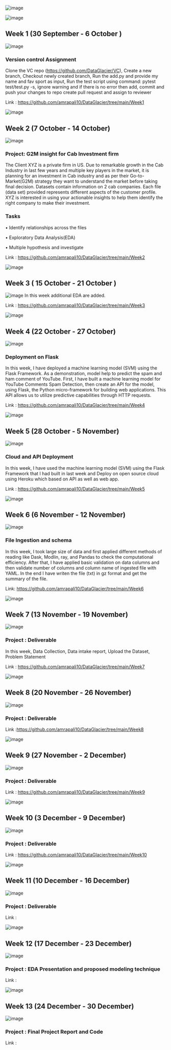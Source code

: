 ![image](https://user-images.githubusercontent.com/48585778/201945426-4a12abd6-ebf0-4844-9d08-5517fd76788b.png)

![image](https://user-images.githubusercontent.com/48585778/202190626-7019104f-70e1-4224-98b7-1faec4785d62.png)
## Week 1 (30 September - 6 October )
![image](https://user-images.githubusercontent.com/48585778/202190960-dcc833c6-ffcc-449e-9f49-22e36fb181ac.png)
### Version control Assignment
Clone the VC repo (https://github.com/DataGlacier/VC), Create a new branch, Checkout newly created branch, Run the add.py and provide my name and fav sport as input, Run the test script using command: pytest test/test.py -s, ignore warning and if there is no error then add, commit and push your changes to repo create pull request and assign to reviewer

Link : https://github.com/amrapali10/DataGlacier/tree/main/Week1

![image](https://user-images.githubusercontent.com/48585778/202190626-7019104f-70e1-4224-98b7-1faec4785d62.png)
## Week 2 (7 October - 14 October)
![image](https://user-images.githubusercontent.com/48585778/202190960-dcc833c6-ffcc-449e-9f49-22e36fb181ac.png)
### Project: G2M insight for Cab Investment firm
The Client XYZ is a private firm in US. Due to remarkable growth in the Cab Industry in last few years and multiple key players in the market, it is planning for an investment in Cab industry and as per their Go-to-Market(G2M) strategy they want to understand the market before taking final decision.
Datasets contain information on 2 cab companies. Each file (data set) provided represents different aspects of the customer profile. XYZ is interested in using your actionable insights to help them identify the right company to make their investment.

### Tasks
• Identify relationships across the files

• Exploratory Data Analysis(EDA)

• Multiple hypothesis and investigate

Link : https://github.com/amrapali10/DataGlacier/tree/main/Week2

![image](https://user-images.githubusercontent.com/48585778/202190626-7019104f-70e1-4224-98b7-1faec4785d62.png)
## Week 3 ( 15 October - 21 October )
![image](https://user-images.githubusercontent.com/48585778/202190960-dcc833c6-ffcc-449e-9f49-22e36fb181ac.png)
In this week additional EDA are added.

Link : https://github.com/amrapali10/DataGlacier/tree/main/Week3

![image](https://user-images.githubusercontent.com/48585778/202190626-7019104f-70e1-4224-98b7-1faec4785d62.png)
## Week 4 (22 October - 27 October)
![image](https://user-images.githubusercontent.com/48585778/202190960-dcc833c6-ffcc-449e-9f49-22e36fb181ac.png)
### Deployment on Flask
In this week, I have deployed a machine learning model (SVM) using the Flask Framework. As a demonstration, model help to predict the spam and ham comment of YouTube. First, I have built a machine learning model for YouTube Comments Spam Detection, then create an API for the model, using Flask, the Python micro-framework for building web applications. This API allows us to utilize predictive capabilities through HTTP requests.

Link : https://github.com/amrapali10/DataGlacier/tree/main/Week4

![image](https://user-images.githubusercontent.com/48585778/202190626-7019104f-70e1-4224-98b7-1faec4785d62.png)
## Week 5 (28 October - 5 November)
![image](https://user-images.githubusercontent.com/48585778/202190960-dcc833c6-ffcc-449e-9f49-22e36fb181ac.png)
### Cloud and API Deployment
In this week, I have used the machine learning model (SVM) using the Flask Framework that I had built in last week and Deploy on open source cloud using Heroku which based on API as well as web app.

Link : https://github.com/amrapali10/DataGlacier/tree/main/Week5

![image](https://user-images.githubusercontent.com/48585778/202190626-7019104f-70e1-4224-98b7-1faec4785d62.png)
## Week 6 (6 November - 12 November)
![image](https://user-images.githubusercontent.com/48585778/202190960-dcc833c6-ffcc-449e-9f49-22e36fb181ac.png)
### File Ingestion and schema
In this week, I took large size of data and first applied different methods of reading like Dask, Modlin, ray, and Pandas to check the computational efficiency. After that, I have applied basic validation on data columns and then validate number of columns and column name of ingested file with YAML. In the end I have writen the file (txt) in gz format and get the summary of the file.

Link: https://github.com/amrapali10/DataGlacier/tree/main/Week6

![image](https://user-images.githubusercontent.com/48585778/202190626-7019104f-70e1-4224-98b7-1faec4785d62.png)
## Week 7 (13 November - 19 November)
![image](https://user-images.githubusercontent.com/48585778/202190960-dcc833c6-ffcc-449e-9f49-22e36fb181ac.png)
### Project : Deliverable
In this week, Data Collection, Data intake report, Upload the Dataset, Problem Statement

Link : https://github.com/amrapali10/DataGlacier/tree/main/Week7

![image](https://user-images.githubusercontent.com/48585778/202190626-7019104f-70e1-4224-98b7-1faec4785d62.png)
## Week 8 (20 November - 26 November)
![image](https://user-images.githubusercontent.com/48585778/202190960-dcc833c6-ffcc-449e-9f49-22e36fb181ac.png)
### Project : Deliverable

Link :https://github.com/amrapali10/DataGlacier/tree/main/Week8

![image](https://user-images.githubusercontent.com/48585778/202190626-7019104f-70e1-4224-98b7-1faec4785d62.png)
## Week 9 (27 November - 2 December)
![image](https://user-images.githubusercontent.com/48585778/202190960-dcc833c6-ffcc-449e-9f49-22e36fb181ac.png)
### Project : Deliverable

Link : https://github.com/amrapali10/DataGlacier/tree/main/Week9

![image](https://user-images.githubusercontent.com/48585778/202190626-7019104f-70e1-4224-98b7-1faec4785d62.png)
## Week 10 (3 December - 9 December)
![image](https://user-images.githubusercontent.com/48585778/202190960-dcc833c6-ffcc-449e-9f49-22e36fb181ac.png)
### Project : Deliverable

Link : https://github.com/amrapali10/DataGlacier/tree/main/Week10

![image](https://user-images.githubusercontent.com/48585778/202190626-7019104f-70e1-4224-98b7-1faec4785d62.png)
## Week 11 (10 December - 16 December)
![image](https://user-images.githubusercontent.com/48585778/202190960-dcc833c6-ffcc-449e-9f49-22e36fb181ac.png)
### Project : Deliverable

Link :

![image](https://user-images.githubusercontent.com/48585778/202190626-7019104f-70e1-4224-98b7-1faec4785d62.png)
## Week 12 (17 December - 23 December)
![image](https://user-images.githubusercontent.com/48585778/202190960-dcc833c6-ffcc-449e-9f49-22e36fb181ac.png)
### Project : EDA Presentation and proposed modeling technique

Link :

![image](https://user-images.githubusercontent.com/48585778/202190626-7019104f-70e1-4224-98b7-1faec4785d62.png)
## Week 13 (24 December - 30 December)
![image](https://user-images.githubusercontent.com/48585778/202190960-dcc833c6-ffcc-449e-9f49-22e36fb181ac.png)
### Project : Final Project Report and Code

Link :
